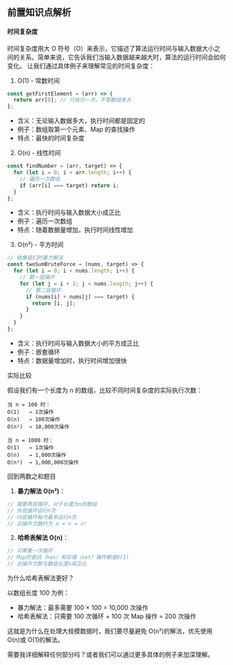 ## 前置知识点解析

#### 时间复杂度

时间复杂度用大 O 符号（O）来表示，它描述了算法运行时间与输入数据大小之间的关系。简单来说，它告诉我们当输入数据越来越大时，算法的运行时间会如何变化。
让我们通过具体例子来理解常见的时间复杂度：

1. O(1) - 常数时间

```ts
const getFirstElement = (arr) => {
  return arr[0]; // 只执行一次，不管数组多大
};
```

- 含义：无论输入数据多大，执行时间都是固定的
- 例子：数组取第一个元素、Map 的查找操作
- 特点：最快的时间复杂度

2. O(n) - 线性时间

```ts
const findNumber = (arr, target) => {
  for (let i = 0; i < arr.length; i++) {
    // 遍历一次数组
    if (arr[i] === target) return i;
  }
};
```

- 含义：执行时间与输入数据大小成正比
- 例子：遍历一次数组
- 特点：随着数据量增加，执行时间线性增加

3. O(n²) - 平方时间

```ts
// 就像我们的暴力解法
const twoSumBruteForce = (nums, target) => {
  for (let i = 0; i < nums.length; i++) {
    // 第一层循环
    for (let j = i + 1; j < nums.length; j++) {
      // 第二层循环
      if (nums[i] + nums[j] === target) {
        return [i, j];
      }
    }
  }
};
```

- 含义：执行时间与输入数据大小的平方成正比
- 例子：嵌套循环
- 特点：数据量增加时，执行时间增加很快

实际比较

假设我们有一个长度为 n 的数组，比较不同时间复杂度的实际执行次数：

```
当 n = 100 时：
O(1)   → 1次操作
O(n)   → 100次操作
O(n²)  → 10,000次操作

当 n = 1000 时：
O(1)   → 1次操作
O(n)   → 1,000次操作
O(n²)  → 1,000,000次操作
```

回到两数之和题目

1. **暴力解法 O(n²)**：

```ts
// 需要两层循环，对于长度为n的数组
// 外层循环运行n次
// 内层循环每次最多运行n次
// 总操作次数约为 n × n = n²
```

2. **哈希表解法 O(n)**：

```ts
// 只需要一次循环
// Map的查找（has）和存储（set）操作都是O(1)
// 总操作次数与数组长度n成正比
```

为什么哈希表解法更好？

以数组长度 100 为例：

- 暴力解法：最多需要 100 × 100 = 10,000 次操作
- 哈希表解法：只需要 100 次循环 + 100 次 Map 操作 = 200 次操作

这就是为什么在处理大规模数据时，我们要尽量避免 O(n²)的解法，优先使用 O(n)或 O(1)的解法。

需要我详细解释任何部分吗？或者我们可以通过更多具体的例子来加深理解。
